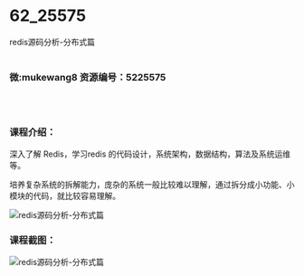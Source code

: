# 62_25575
redis源码分析-分布式篇
<br/></br>
<h3>微:mukewang8 资源编号：5225575</h3>
<br/></br>
<h3>课程介绍：</h3>
<p>深入了解 <a title="查看与 Redis 相关的文章" target="_blank">Redis</a>，学习redis 的代码设计，系统架构，数据结构，算法及系统运维等。</p>
<p>培养复杂系统的拆解能力，庞杂的系统一般比较难以理解，通过拆分成小功能、小模块的代码，就比较容易理解。</p>
<p><img src="https://www.ko996.com/wp-content/uploads/img/2022/07/1-125-300x177.png" alt="redis源码分析-分布式篇"></p>
<div class="info-desc">
<h3>课程截图：</h3>
<p><img src="https://www.ko996.com/wp-content/uploads/img/2022/07/2-127.png" alt="redis源码分析-分布式篇"></p>


			
</div>
